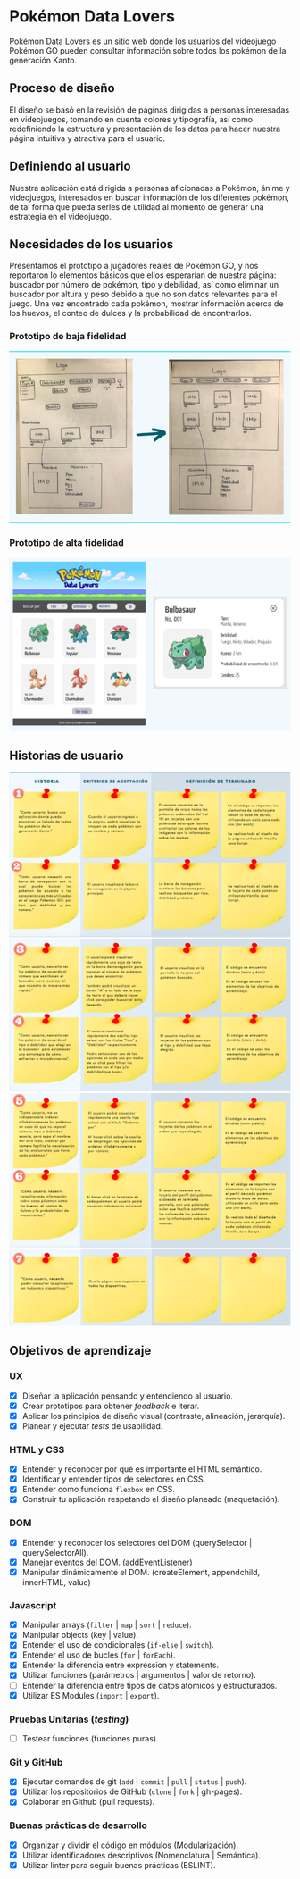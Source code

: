 # Pokémon Data Lovers

Pokémon Data Lovers es un sitio web donde los usuarios del videojuego Pokémon GO pueden consultar información sobre todos los pokémon de la generación Kanto.

## Proceso de diseño

El diseño se basó en la revisión de páginas dirigidas a personas interesadas en videojuegos, tomando en cuenta colores y tipografía, así como redefiniendo la estructura y presentación de los datos para hacer nuestra página intuitiva y atractiva para el usuario.

## Definiendo al usuario

Nuestra aplicación está dirigida a personas aficionadas a Pokémon, ánime y videojuegos, interesados en buscar información de los diferentes pokémon, de tal forma que pueda serles de utilidad al momento de generar una estrategia en el videojuego.

## Necesidades de los usuarios

Presentamos el prototipo a jugadores reales de Pokémon GO, y nos reportaron lo elementos básicos que ellos esperarían de nuestra página: buscador por número de pokémon, tipo y debilidad, así como eliminar un buscador por altura y peso debido a que no son datos relevantes para el juego. Una vez encontrado cada pokémon, mostrar información acerca de los huevos, el conteo de dulces y la probabilidad de encontrarlos.

### Prototipo de baja fidelidad

![prototipoBajaFidelidad](https://github.com/EtnaSI/CDMX009-Data-Lovers/blob/master/src/prototipoBajaFidelidad.png)

### Prototipo de alta fidelidad

![prototipoAltaFidelidad](https://github.com/EtnaSI/CDMX009-Data-Lovers/blob/master/src/prototipoAltaFidelidad.png)

## Historias de usuario

![historiasDeUsuario1-2](https://github.com/EtnaSI/CDMX009-Data-Lovers/blob/master/src/historiasDeUsuario1-2.png)
![historiasDeUsuario3-4](https://github.com/EtnaSI/CDMX009-Data-Lovers/blob/master/src/historiasDeUsuario3-4.png)
![historiasDeUsuario5-6](https://github.com/EtnaSI/CDMX009-Data-Lovers/blob/master/src/historiasDeUsuario5-6.png)
![historiasDeUsuario7](https://github.com/EtnaSI/CDMX009-Data-Lovers/blob/master/src/historiasDeUsuario7.png)

## Objetivos de aprendizaje

### UX

- [X] Diseñar la aplicación pensando y entendiendo al usuario.
- [X] Crear prototipos para obtener _feedback_ e iterar.
- [X] Aplicar los principios de diseño visual (contraste, alineación, jerarquía).
- [X] Planear y ejecutar _tests_ de usabilidad.

### HTML y CSS

- [X] Entender y reconocer por qué es importante el HTML semántico.
- [X] Identificar y entender tipos de selectores en CSS.
- [X] Entender como funciona `flexbox` en CSS.
- [X] Construir tu aplicación respetando el diseño planeado (maquetación).

### DOM

- [X] Entender y reconocer los selectores del DOM (querySelector | querySelectorAll).
- [X] Manejar eventos del DOM. (addEventListener)
- [X] Manipular dinámicamente el DOM. (createElement, appendchild, innerHTML, value)

### Javascript

- [X] Manipular arrays (`filter` | `map` | `sort` | `reduce`).
- [X] Manipular objects (key | value).
- [X] Entender el uso de condicionales (`if-else` | `switch`).
- [X] Entender el uso de bucles (`for` | `forEach`).
- [X] Entender la diferencia entre expression y statements.
- [X] Utilizar funciones (parámetros | argumentos | valor de retorno).
- [ ] Entender la diferencia entre tipos de datos atómicos y estructurados.
- [X] Utilizar ES Modules (`import` | `export`).

### Pruebas Unitarias (_testing_)
- [ ] Testear funciones (funciones puras).

### Git y GitHub
- [X] Ejecutar comandos de git (`add` | `commit` | `pull` | `status` | `push`).
- [X] Utilizar los repositorios de GitHub (`clone` | `fork` | gh-pages).
- [X] Colaborar en Github (pull requests).

### Buenas prácticas de desarrollo
- [X] Organizar y dividir el código en módulos (Modularización).
- [X] Utilizar identificadores descriptivos (Nomenclatura | Semántica).
- [X] Utilizar linter para seguir buenas prácticas (ESLINT).
